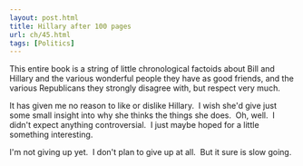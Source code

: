 ```yaml
---
layout: post.html
title: Hillary after 100 pages
url: ch/45.html
tags: [Politics]
---
```

This entire book is a string of little chronological factoids about Bill and Hillary and the various wonderful people they have as good friends, and the various Republicans they strongly disagree with, but respect very much.

It has given me no reason to like or dislike Hillary.  I wish she'd give just some small insight into why she thinks the things she does.  Oh, well.  I didn't expect anything controversial.  I just maybe hoped for a little something interesting.

I'm not giving up yet.  I don't plan to give up at all.  But it sure is slow going.

